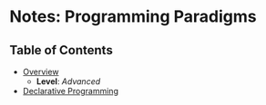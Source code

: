 # Notes: Programming Paradigms

## Table of Contents
* [Overview](./overview)
  * **Level**: *Advanced*
* [Declarative Programming](./declarative)

